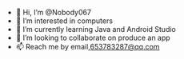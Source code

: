 - 👋 Hi, I’m @Nobody067
- 👀 I’m interested in computers
- 🌱 I’m currently learning Java and Android Studio
- 💞️ I’m looking to collaborate on produce an app
- 📫 Reach me by email,653783287@qq.com

<!---
Nobody067/Nobody067 is a ✨ special ✨ repository because its `README.md` (this file) appears on your GitHub profile.
You can click the Preview link to take a look at your changes.
--->
